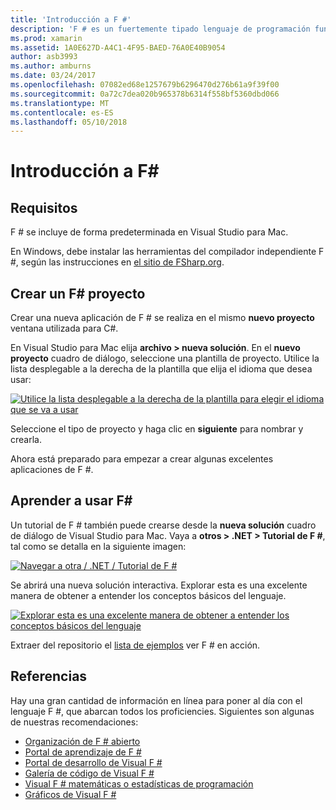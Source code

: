 ```yaml
---
title: 'Introducción a F #'
description: 'F # es un fuertemente tipado lenguaje de programación funcional diseñado para ejecutarse en .NET'
ms.prod: xamarin
ms.assetid: 1A0E627D-A4C1-4F95-BAED-76A0E40B9054
author: asb3993
ms.author: amburns
ms.date: 03/24/2017
ms.openlocfilehash: 07082ed68e1257679b6296470d276b61a9f39f00
ms.sourcegitcommit: 0a72c7dea020b965378b6314f558bf5360dbd066
ms.translationtype: MT
ms.contentlocale: es-ES
ms.lasthandoff: 05/10/2018
---
```

# <a name="getting-started-with-f35"></a>Introducción a F&#35;

## <a name="requirements"></a>Requisitos

F # se incluye de forma predeterminada en Visual Studio para Mac.

En Windows, debe instalar las herramientas del compilador independiente F #, según las instrucciones en [el sitio de FSharp.org](http://fsharp.org/use/windows/).

## <a name="creating-an-f35-project"></a>Crear un F&#35; proyecto

Crear una nueva aplicación de F # se realiza en el mismo **nuevo proyecto** ventana utilizada para C#.

En Visual Studio para Mac elija **archivo > nueva solución**. En el **nuevo proyecto** cuadro de diálogo, seleccione una plantilla de proyecto. Utilice la lista desplegable a la derecha de la plantilla que elija el idioma que desea usar:

 [![](overview-images/choosefsharp.png "Utilice la lista desplegable a la derecha de la plantilla para elegir el idioma que se va a usar")](overview-images/choosefsharp.png#lightbox)

Seleccione el tipo de proyecto y haga clic en **siguiente** para nombrar y crearla.


Ahora está preparado para empezar a crear algunas excelentes aplicaciones de F #.

## <a name="learning-to-use-f35"></a>Aprender a usar F&#35;

Un tutorial de F # también puede crearse desde la **nueva solución** cuadro de diálogo de Visual Studio para Mac. Vaya a **otros > .NET > Tutorial de F #**, tal como se detalla en la siguiente imagen:

 [![](overview-images/fsharptutorial.png "Navegar a otra / .NET / Tutorial de F #")](overview-images/fsharptutorial.png#lightbox)

Se abrirá una nueva solución interactiva. Explorar esta es una excelente manera de obtener a entender los conceptos básicos del lenguaje.

 [![](overview-images/newtutorial-sml.png "Explorar esta es una excelente manera de obtener a entender los conceptos básicos del lenguaje")](overview-images/newtutorial.png#lightbox)

Extraer del repositorio el [lista de ejemplos](~/cross-platform/platform/fsharp/samples.md) ver F # en acción.

## <a name="references"></a>Referencias

Hay una gran cantidad de información en línea para poner al día con el lenguaje F #, que abarcan todos los proficiencies. Siguientes son algunas de nuestras recomendaciones:

-  [Organización de F # abierto](http://fsharp.org)
-  [Portal de aprendizaje de F #](http://tryfsharp.org)
-  [Portal de desarrollo de Visual F #](http://go.microsoft.com/fwlink/?LinkID=234174)
-  [Galería de código de Visual F #](http://go.microsoft.com/fwlink/?LinkID=124614)
-  [Visual F # matemáticas o estadísticas de programación](http://go.microsoft.com/fwlink/?LinkId=235173)
-  [Gráficos de Visual F #](http://go.microsoft.com/fwlink/?LinkId=235176)

